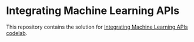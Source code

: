 # Integrating Machine Learning APIs

This repository contains the solution for [Integrating Machine Learning APIs codelab](https://codelabs.developers.google.com/codelabs/cloud-ml-apis/index.html).